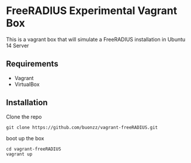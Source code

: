 # FreeRADIUS Experimental Vagrant Box

This is a vagrant box that will simulate a FreeRADIUS installation in Ubuntu 14 Server

## Requirements

* Vagrant 
* VirtualBox

## Installation

Clone the repo

```
git clone https://github.com/buonzz/vagrant-freeRADIUS.git
```

boot up the box

```
cd vagrant-freeRADIUS
vagrant up
```
